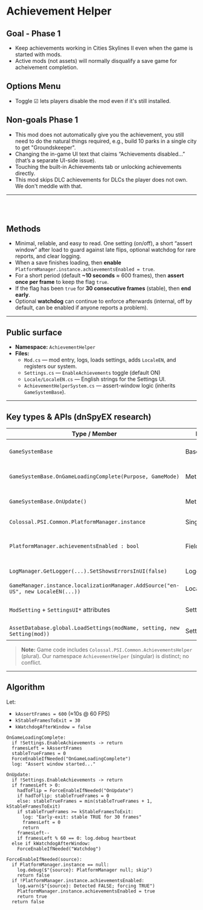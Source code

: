 # Achievement Helper

## Goal - Phase 1
- Keep achievements working in Cities Skylines II even when the game is started with mods.
- Active mods (not assets) will normally disqualify a save game for acheivement completion.

## Options Menu
- Toggle ☑ lets players disable the mod even if it's still installed.

## Non-goals Phase 1
- This mod does not automatically give you the achievement, you still need to do the natural things required, e.g., build 10 parks in a single city to get "Groundskeeper".
- Changing the in-game UI text that claims “Achievements disabled…” (that’s a separate UI-side issue).
- Touching the built-in Achievements tab or unlocking achievements directly.
- This mod skips DLC achievements for DLCs the player does not own. We don't meddle with that.

---
<br><br>
## Methods
- Minimal, reliable, and easy to read. One setting (on/off), a short “assert window” after load to guard against late flips, optional watchdog for rare reports, and clear logging.
- When a save finishes loading, then **enable** `PlatformManager.instance.achievementsEnabled = true`.
- For a short period (default **~10 seconds** ≈ 600 frames), then **assert once per frame** to keep the flag `true`.
- If the flag has been `true` for **30 consecutive frames** (stable), then **end early**.
- Optional **watchdog** can continue to enforce afterwards (internal, off by default, can be enabled if anyone reports a problem).


---

## Public surface

- **Namespace:** `AchievementHelper`
- **Files:**
  - `Mod.cs` — mod entry, logs, loads settings, adds `LocaleEN`, and registers our system.
  - `Settings.cs` — `EnableAchievements` toggle (default ON)
  - `Locale/LocaleEN.cs` — English strings for the Settings UI.
  - `AchievementHelperSystem.cs` — assert-window logic (inherits `GameSystemBase`).

---

## Key types & APIs (dnSpyEX research)

| Type / Member | Kind | Why we use it |
|---|---|---|
| `GameSystemBase` | Base class | to hook game lifecycle and `OnUpdate()`. |
| `GameSystemBase.OnGameLoadingComplete(Purpose, GameMode)` | Method | Best moment to start short assert window. |
| `GameSystemBase.OnUpdate()` | Method | Runs every frame; we enforce during the window. |
| `Colossal.PSI.Common.PlatformManager.instance` | Singleton | Holds `achievementsEnabled` |
| `PlatformManager.achievementsEnabled : bool` | Field/prop | single flag that disables/enables achievements backends. |
| `LogManager.GetLogger(...).SetShowsErrorsInUI(false)` | Logging | Traceable uses \Logs\modName.log |
| `GameManager.instance.localizationManager.AddSource("en-US", new LocaleEN(...))` | Localization | Register English strings. |
| `ModSetting` + `SettingsUI*` attributes | Settings UI | Build the toggle & About info without custom UI. |
| `AssetDatabase.global.LoadSettings(modName, setting, new Setting(mod))` | Settings | Persist user settings between sessions. |

> **Note:** Game code includes `Colossal.PSI.Common.AchievementsHelper` (plural). Our namespace `AchievementHelper` (singular) is distinct; no conflict.

---

## Algorithm

Let:
- `kAssertFrames = 600` (≈10s @ 60 FPS)
- `kStableFramesToExit = 30`
- `kWatchdogAfterWindow = false`

```text
OnGameLoadingComplete:
  if !Settings.EnableAchievements -> return
  framesLeft = kAssertFrames
  stableTrueFrames = 0
  ForceEnableIfNeeded("OnGameLoadingComplete")
  log: "Assert window started..."

OnUpdate:
  if !Settings.EnableAchievements -> return
  if framesLeft > 0:
    hadToFlip = ForceEnableIfNeeded("OnUpdate")
    if hadToFlip: stableTrueFrames = 0
    else: stableTrueFrames = min(stableTrueFrames + 1, kStableFramesToExit)
    if stableTrueFrames >= kStableFramesToExit:
      log: "Early-exit: stable TRUE for 30 frames"
      framesLeft = 0
      return
    framesLeft--
    if framesLeft % 60 == 0: log.debug heartbeat
  else if kWatchdogAfterWindow:
    ForceEnableIfNeeded("Watchdog")

ForceEnableIfNeeded(source):
  if PlatformManager.instance == null:
    log.debug($"{source}: PlatformManager null; skip")
    return false
  if !PlatformManager.instance.achievementsEnabled:
    log.warn($"{source}: Detected FALSE; forcing TRUE")
    PlatformManager.instance.achievementsEnabled = true
    return true
  return false

